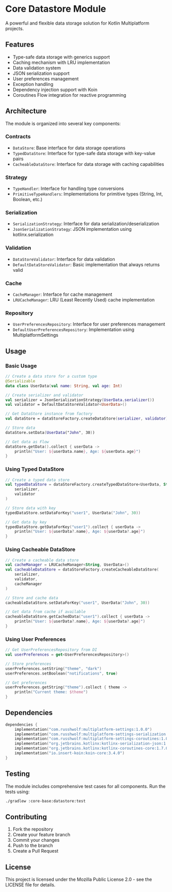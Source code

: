 # Core Datastore Module

A powerful and flexible data storage solution for Kotlin Multiplatform projects.

## Features

- Type-safe data storage with generics support
- Caching mechanism with LRU implementation
- Data validation system
- JSON serialization support
- User preferences management
- Exception handling
- Dependency injection support with Koin
- Coroutines Flow integration for reactive programming

## Architecture

The module is organized into several key components:

### Contracts
- `DataStore`: Base interface for data storage operations
- `TypedDataStore`: Interface for type-safe data storage with key-value pairs
- `CacheableDataStore`: Interface for data storage with caching capabilities

### Strategy
- `TypeHandler`: Interface for handling type conversions
- `PrimitiveTypeHandlers`: Implementations for primitive types (String, Int, Boolean, etc.)

### Serialization
- `SerializationStrategy`: Interface for data serialization/deserialization
- `JsonSerializationStrategy`: JSON implementation using kotlinx.serialization

### Validation
- `DataStoreValidator`: Interface for data validation
- `DefaultDataStoreValidator`: Basic implementation that always returns valid

### Cache
- `CacheManager`: Interface for cache management
- `LRUCacheManager`: LRU (Least Recently Used) cache implementation

### Repository
- `UserPreferencesRepository`: Interface for user preferences management
- `DefaultUserPreferencesRepository`: Implementation using MultiplatformSettings

## Usage

### Basic Usage

```kotlin
// Create a data store for a custom type
@Serializable
data class UserData(val name: String, val age: Int)

// Create serializer and validator
val serializer = JsonSerializationStrategy(UserData.serializer())
val validator = DefaultDataStoreValidator<UserData>()

// Get DataStore instance from factory
val dataStore = dataStoreFactory.createDataStore(serializer, validator)

// Store data
dataStore.setData(UserData("John", 30))

// Get data as Flow
dataStore.getData().collect { userData ->
    println("User: ${userData.name}, Age: ${userData.age}")
}
```

### Using Typed DataStore

```kotlin
// Create a typed data store
val typedDataStore = dataStoreFactory.createTypedDataStore<UserData, String>(
    serializer,
    validator
)

// Store data with key
typedDataStore.setDataForKey("user1", UserData("John", 30))

// Get data by key
typedDataStore.getDataForKey("user1").collect { userData ->
    println("User: ${userData?.name}, Age: ${userData?.age}")
}
```

### Using Cacheable DataStore

```kotlin
// Create a cacheable data store
val cacheManager = LRUCacheManager<String, UserData>()
val cacheableDataStore = dataStoreFactory.createCacheableDataStore(
    serializer,
    validator,
    cacheManager
)

// Store and cache data
cacheableDataStore.setDataForKey("user1", UserData("John", 30))

// Get data from cache if available
cacheableDataStore.getCachedData("user1").collect { userData ->
    println("User: ${userData?.name}, Age: ${userData?.age}")
}
```

### Using User Preferences

```kotlin
// Get UserPreferencesRepository from DI
val userPreferences = get<UserPreferencesRepository>()

// Store preferences
userPreferences.setString("theme", "dark")
userPreferences.setBoolean("notifications", true)

// Get preferences
userPreferences.getString("theme").collect { theme ->
    println("Current theme: $theme")
}
```

## Dependencies

```kotlin
dependencies {
    implementation("com.russhwolf:multiplatform-settings:1.0.0")
    implementation("com.russhwolf:multiplatform-settings-serialization:1.0.0")
    implementation("com.russhwolf:multiplatform-settings-coroutines:1.0.0")
    implementation("org.jetbrains.kotlinx:kotlinx-serialization-json:1.5.0")
    implementation("org.jetbrains.kotlinx:kotlinx-coroutines-core:1.7.0")
    implementation("io.insert-koin:koin-core:3.4.0")
}
```

## Testing

The module includes comprehensive test cases for all components. Run the tests using:

```bash
./gradlew :core-base:datastore:test
```

## Contributing

1. Fork the repository
2. Create your feature branch
3. Commit your changes
4. Push to the branch
5. Create a Pull Request

## License

This project is licensed under the Mozilla Public License 2.0 - see the LICENSE file for details. 